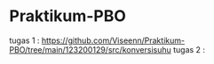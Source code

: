 # Praktikum-PBO
tugas 1 : https://github.com/Viseenn/Praktikum-PBO/tree/main/123200129/src/konversisuhu
tugas 2 : 
